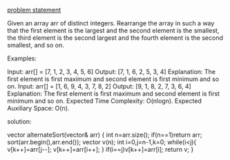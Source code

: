 [problem statement](https://www.geeksforgeeks.org/problems/alternative-sorting1311/1)

Given an array arr of distinct integers. Rearrange the array in such a way that the first element is the largest and the second element is the smallest, the third element is the second largest and the fourth element is the second smallest, and so on.

Examples:

Input: arr[] = [7, 1, 2, 3, 4, 5, 6]
Output: [7, 1, 6, 2, 5, 3, 4]
Explanation: The first element is first maximum and second element is first minimum and so on.
Input: arr[] = [1, 6, 9, 4, 3, 7, 8, 2]
Output: [9, 1, 8, 2, 7, 3, 6, 4]
Explanation: The first element is first maximum and second element is first minimum and so on.
Expected Time Complexity: O(nlogn).
Expected Auxiliary Space: O(n).

solution:

vector<int> alternateSort(vector<int>& arr) 
{
        int n=arr.size();
        if(n==1)return arr;
        sort(arr.begin(),arr.end());
        vector<int> v(n);
        int i=0,j=n-1,k=0;
        while(i<j){
            v[k++]=arr[j--];
            v[k++]=arr[i++];
        }
        if(i==j)v[k++]=arr[i];
        return v;
}
